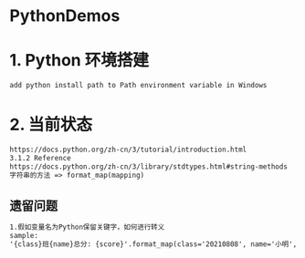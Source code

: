 # PythonDemos

# 1. Python 环境搭建
```markdown
add python install path to Path environment variable in Windows
```

# 2. 当前状态
```markdown
https://docs.python.org/zh-cn/3/tutorial/introduction.html
3.1.2 Reference
https://docs.python.org/zh-cn/3/library/stdtypes.html#string-methods
字符串的方法 => format_map(mapping)
```

## 遗留问题
```markdown
1.假如变量名为Python保留关键字，如何进行转义
sample:
'{class}班{name}总分: {score}'.format_map(class='20210808', name='小明', score=597.5) 没有输出结果...
```